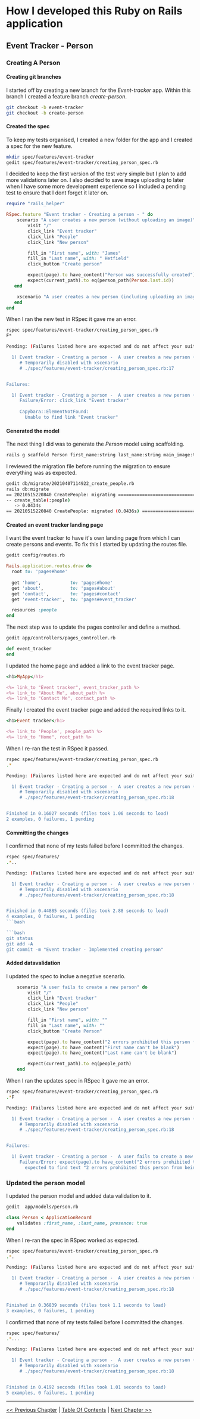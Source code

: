 # How I developed this Ruby on Rails application #


## Event Tracker - Person ##


### Creating A Person ###


#### Creating git branches ####
I started off by creating a new branch for the *Event-tracker* app. Within this branch I created a feature branch *create-person*. 
```bash
git checkout -b event-tracker
git checkout -b create-person
```

#### Created the spec ####
To keep my tests organised, I created a new folder for the app and I created a spec for the new feature.
```bash
mkdir spec/features/event-tracker
gedit spec/features/event-tracker/creating_person_spec.rb
```

I decided to keep the first version of the test very simple but I plan to add more validations later on. I also decided to save image uploading to later when I have some more development experience so I included a pending test to ensure that I dont forget it later on.
```ruby
require "rails_helper"

RSpec.feature "Event tracker - Creating a person - " do
    scenario "A user creates a new person (without uploading an image)" do
        visit "/"
        click_link "Event tracker"
        click_link "People"
        click_link "New person"

        fill_in "First name", with: "James"
        fill_in "Last name", with: " Hetfield"
        click_button "Create person"

        expect(page).to have_content("Person was successfully created")
        expect(current_path).to eq(person_path(Person.last.id)) 
   end

    xscenario "A user creates a new person (including uploading an image)" do
   end
end
```

When I ran the new test in RSpec it gave me an error.
```bash
rspec spec/features/event-tracker/creating_person_spec.rb 
F*

Pending: (Failures listed here are expected and do not affect your suite's status)

  1) Event tracker - Creating a person -  A user creates a new person (without uploading an image)
     # Temporarily disabled with xscenario
     # ./spec/features/event-tracker/creating_person_spec.rb:17


Failures:

  1) Event tracker - Creating a person -  A user creates a new person (without uploading an image)
     Failure/Error: click_link "Event tracker"
     
     Capybara::ElementNotFound:
       Unable to find link "Event tracker"
```


#### Generated the model ####
The next thing I did was to generate the *Person* model using scaffolding.
```bash
rails g scaffold Person first_name:string last_name:string main_image:text thumb_image:text
```

I reviewed the migration file before running the migration to ensure everything was as expected.
```bash
gedit db/migrate/20210407114922_create_people.rb
rails db:migrate
== 20210515220840 CreatePeople: migrating =====================================
-- create_table(:people)
   -> 0.0434s
== 20210515220840 CreatePeople: migrated (0.0436s) ============================
```


#### Created an event tracker landing page ####
I want the event tracker to have it's own landing page from which I can create persons and events. To fix this I started by updating the routes file.
```bash
gedit config/routes.rb
```

```ruby
Rails.application.routes.draw do
  root to: 'pages#home'
  
  get 'home',           to: 'pages#home'
  get 'about',          to: 'pages#about'
  get 'contact',        to: 'pages#contact'
  get 'event-tracker',  to: 'pages#event_tracker'

  resources :people
end
```

The next step was to update the pages controller and define a method.
```bash
gedit app/controllers/pages_controller.rb
```

```ruby
def event_tracker
end
```

I updated the home page and added a link to the event tracker page.
```ruby
<h1>MyApp</h1>

<%= link_to "Event tracker", event_tracker_path %>
<%= link_to "About Me", about_path %>
<%= link_to "Contact Me", contact_path %>
```

Finally I created the event tracker page and added the required links to it.
```ruby
<h1>Event tracker</h1>

<%= link_to 'People', people_path %>
<%= link_to "Home", root_path %>
```


When I re-ran the test in RSpec it passed.
```bash
rspec spec/features/event-tracker/creating_person_spec.rb 
.*

Pending: (Failures listed here are expected and do not affect your suite's status)

  1) Event tracker - Creating a person -  A user creates a new person (including uploading an image)
     # Temporarily disabled with xscenario
     # ./spec/features/event-tracker/creating_person_spec.rb:18


Finished in 0.16027 seconds (files took 1.06 seconds to load)
2 examples, 0 failures, 1 pending
```

#### Committing the changes ####
I confirmed that none of my tests failed before I committed the changes.
```bash
rspec spec/features/
.*..

Pending: (Failures listed here are expected and do not affect your suite's status)

  1) Event tracker - Creating a person -  A user creates a new person (including uploading an image)
     # Temporarily disabled with xscenario
     # ./spec/features/event-tracker/creating_person_spec.rb:18


Finished in 0.44885 seconds (files took 2.88 seconds to load)
4 examples, 0 failures, 1 pending
```bash

```bash
git status
git add -A 
git commit -m "Event tracker - Implemented creating person"
```

#### Added datavalidation ####
I updated the spec to inclue a negative scenario.
```ruby
    scenario "A user fails to create a new person" do
        visit "/"
        click_link "Event tracker"
        click_link "People"
        click_link "New person"

        fill_in "First name", with: ""
        fill_in "Last name", with: ""
        click_button "Create Person"

        expect(page).to have_content("2 errors prohibited this person from being saved:")
        expect(page).to have_content("First name can't be blank")
        expect(page).to have_content("Last name can't be blank")

        expect(current_path).to eq(people_path) 
    end
```

When I ran the updates spec in RSpec it gave me an error.
```bash
rspec spec/features/event-tracker/creating_person_spec.rb 
.*F

Pending: (Failures listed here are expected and do not affect your suite's status)

  1) Event tracker - Creating a person -  A user creates a new person (including uploading an image)
     # Temporarily disabled with xscenario
     # ./spec/features/event-tracker/creating_person_spec.rb:18


Failures:

  1) Event tracker - Creating a person -  A user fails to create a new person
     Failure/Error: expect(page).to have_content("2 errors prohibited this person from being saved:")
       expected to find text "2 errors prohibited this person from being saved:" in "Person was successfully created.\nFirst name:\nLast name:\nMain image:\nThumb image:\nEdit | Back"
```       

### Updated the person model ###
I updated the person model and added data validation to it.
```bash
gedit  app/models/person.rb
```

```ruby
class Person < ApplicationRecord
    validates :first_name, :last_name, presence: true
end
```

When I re-ran the spec in RSpec worked as expected.
```bash
rspec spec/features/event-tracker/creating_person_spec.rb 
.*.

Pending: (Failures listed here are expected and do not affect your suite's status)

  1) Event tracker - Creating a person -  A user creates a new person (including uploading an image)
     # Temporarily disabled with xscenario
     # ./spec/features/event-tracker/creating_person_spec.rb:18


Finished in 0.36839 seconds (files took 1.1 seconds to load)
3 examples, 0 failures, 1 pending
```

I confirmed that none of my tests failed before I committed the changes.
```bash
rspec spec/features/
.*...

Pending: (Failures listed here are expected and do not affect your suite's status)

  1) Event tracker - Creating a person -  A user creates a new person (including uploading an image)
     # Temporarily disabled with xscenario
     # ./spec/features/event-tracker/creating_person_spec.rb:18


Finished in 0.4192 seconds (files took 1.01 seconds to load)
5 examples, 0 failures, 1 pending
```



----------
[<< Previous Chapter](../section_3_event_tracker_person/3_0_event_tracker_person_toc.md) | [Table Of Contents](../how_i_developed_this_rails_application.md) | [Next Chapter >>](../section_3_event_tracker_person/3_2_listing_people.md)